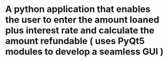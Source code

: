 # A python application that enables the user  to enter the  amount loaned plus interest rate and calculate the amount refundable ( uses  PyQt5 modules  to  develop a  seamless GUI )
 
  
 
